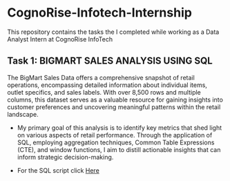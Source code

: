 # CognoRise-Infotech-Internship
This repository contains the tasks the I completed while working as a Data Analyst Intern at CognoRise InfoTech


## Task 1:  BIGMART SALES ANALYSIS USING SQL
The BigMart Sales Data offers a comprehensive snapshot of retail operations, encompassing detailed information about individual items, outlet specifics, and sales labels. With over 8,500 rows and multiple columns, this dataset serves as a valuable resource for gaining insights into customer preferences and uncovering meaningful patterns within the retail landscape.
* My primary goal of this analysis is to identify key metrics that shed light on various aspects of retail performance. Through the application of SQL, employing aggregation techniques, Common Table Expressions (CTE), and window functions, I aim to distill actionable insights that can inform strategic decision-making.
- For the SQL script click [Here](https://github.com/Mayreeobi/CognoRise-Infotech-Internship/blob/main/bigmart.sql)
